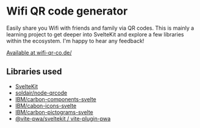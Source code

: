 # Wifi QR code generator

Easily share you Wifi with friends and family via QR codes. This is
mainly a learning project to get deeper into SvelteKit and explore
a few libraries within the ecosystem. I'm happy to hear any feedback!

[Available at wifi-qr-co.de/](https://wifi-qr-co.de/)

## Libraries used

- [SvelteKit](https://kit.svelte.dev)
- [soldair/node-qrcode](https://github.com/soldair/node-qrcode)
- [IBM/carbon-components-svelte](https://github.com/IBM/carbon-components-svelte)
- [IBM/cabon-icons-svelte](https://github.com/IBM/carbon-icons-svelte)
- [IBM/carbon-pictograms-svelte](https://github.com/IBM/carbon-pictograms-svelte)
- [@vite-pwa/sveltekit / vite-plugin-pwa](https://vite-pwa-org.netlify.app/frameworks/sveltekit.html)
